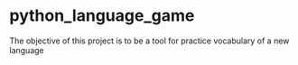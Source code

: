 # python_language_game
The objective of this project is to be a tool for practice vocabulary of a new language
